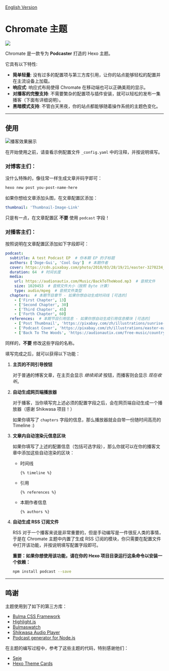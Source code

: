 [English Version](https://github.com/guiqiqi/chromate/blob/main/readme.md)

# Chromate 主题

![](https://github.com/guiqiqi/chromate/blob/main/figures/header.png?raw=true)

Chromate 是一款专为 **Podcaster** 打造的 Hexo 主题。

它具有以下特性:

- **简单轻量**: 没有过多的配置项与第三方库引用，让你的站点能够轻松的配置并在主流设备上加载。
- **响应式**: 响应式布局使得 Chromate 在移动端也可以正确美观的显示。
- **对播客的完整支持**: 不需要繁杂的配置项与插件安装，就可以轻松的发布一集播客（下面有详细说明）。
- **黑暗模式支持**: 不管白天黑夜，你的站点都能够随着操作系统的主题色变化。

---

## 使用

![播客效果展示](https://github.com/guiqiqi/chromate/blob/main/figures/card.png?raw=true)

在开始使用之前，请查看示例配置文件 `_config.yaml` 中的注释，并按说明填写。

### 对博客主们：

没什么特殊的，像往常一样生成文章并码字即可：

```bash
hexo new post you-post-name-here
```

如果你想给文章添加头图，在文章配置区添加：

```yaml
thumbnail: 'Thumbnail-Image-Link'
```

只是有一点，在文章配置区 **不要** 使用 `podcast` 字段！

### 对播客主们：

按照说明在文章配置区添加如下字段即可：

```yaml
podcast:
  subtitle: A test Podcast EP  # 你本期 EP 的子标题
  authors: ['Doge-Gui', 'Cool Guy']  # 本期作者
  cover: https://cdn.pixabay.com/photo/2018/03/28/19/21/easter-3270234_1280.jpg  # 网页端播放器上的图片
  duration: 64  # 时间长度
  media:
    url: https://audionautix.com/Music/BackToTheWood.mp3  # 音频文件
    size: 1020453  # 音频文件大小（按照 Byte 计算）
    type: audio/mpeg  # 音频文件类型
  chapters:  # 本期节目章节 - 如果你想自动生成时间线 [可选的]
    - ['First Chapter', 13]  
    - ['Second Chapter', 30]
    - ['Third Chapter', 45]
    - ['Forth Chapter', 60]
  references:  # 本期节目引用信息 - 如果你想自动生成引用信息模块 [可选的]
    - ['Post Thumbnail', 'https://pixabay.com/zh/illustrations/sunrise-ocean-ship-sun-sunset-5863751/']
    - ['Podcast Cover', 'https://pixabay.com/zh/illustrations/easter-easter-bunny-rabbit-ears-3270234/']
    - ['Back To The Woods', 'https://audionautix.com/free-music/country']
```

同样的，**不要** 修改这些字段的名称。

填写完成之后，就可以获得以下功能：

1. **主页的不同引导按钮**

    对于普通的博客文章，在主页会显示 *继续阅读* 按钮，而播客则会显示 *现在收听*。

2. **自动生成网页端播放器**

    对于播客，当你填写完上述必须的配置字段之后，会在网页端自动生成一个播放器（感谢 Shikwasa 项目！）

    如果你填写了 `chapters` 字段的信息，那么播放器就会自带一份随时间高亮的 Timeline :)

3. **文章内自动渲染元信息区块**

    如果你填写了上述的配置信息（包括可选字段），那么你就可以在你的播客文章中添加这些自动渲染的区块：

    - 时间线

        ```
        {% timeline %}
        ```

    - 引用

        ```
        {% references %}
        ```

    - 本期作者信息

        ```
        {% authors %}
        ```

4. **自动生成 RSS 订阅文件**

    RSS 对于一个播客来说是非常重要的，但是手动编写是一件很反人类的事情，于是在 Chromate 主题中内置了生成 RSS 订阅的模块，你只需要在配置文件中打开该功能，并按说明填写配置字段即可。

    **重要：如果你想使用该功能，请在你的 Hexo 项目目录运行这条命令以安装一个依赖：**

    ```bash
    npm install podcast --save
    ```

---

## 鸣谢

主题使用到了如下的第三方库：

- [Bulma CSS Framework](https://bulma.io)
- [Highlight.js](https://highlightjs.org)
- [Bulmaswatch](https://jenil.github.io/bulmaswatch)
- [Shikwasa Audio Player](https://shikwasa.js.org)
- [Podcast generator for Node.js](https://github.com/maxnowack/node-podcast)

在主题的编写过程中，参考了这些主题的代码，特别感谢他们：

- [Seje](https://github.com/eatradish/Seje)
- [Hexo Theme Cards](https://github.com/ChrAlpha/hexo-theme-cards)

